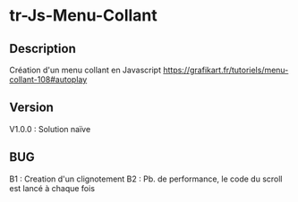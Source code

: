 # tr-Js-Menu-Collant

## Description 
Création d'un menu collant en Javascript
https://grafikart.fr/tutoriels/menu-collant-108#autoplay

## Version

V1.0.0 : Solution naïve


## BUG

B1 : Creation d'un clignotement
B2 : Pb. de performance, le code du scroll est lancé à chaque fois